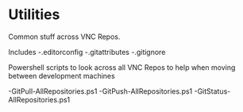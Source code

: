 # Utilities
Common stuff across VNC Repos. 

Includes
-.editorconfig
-.gitattributes
-.gitignore

Powershell scripts to look across all VNC Repos to help
when moving between development machines

-GitPull-AllRepositories.ps1
-GitPush-AllRepositories.ps1
-GitStatus-AllRepositories.ps1
  
  
  
  
